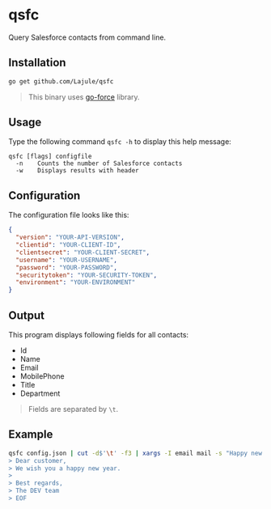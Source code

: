 # qsfc

Query Salesforce contacts from command line.

## Installation

```sh
go get github.com/Lajule/qsfc
```

> This binary uses [go-force][1] library.

## Usage

Type the following command `qsfc -h` to display this help message:

```
qsfc [flags] configfile
  -n	Counts the number of Salesforce contacts
  -w	Displays results with header
```

## Configuration

The configuration file looks like this:

```json
{
  "version": "YOUR-API-VERSION",
  "clientid": "YOUR-CLIENT-ID",
  "clientsecret": "YOUR-CLIENT-SECRET",
  "username": "YOUR-USERNAME",
  "password": "YOUR-PASSWORD",
  "securitytoken": "YOUR-SECURITY-TOKEN",
  "environment": "YOUR-ENVIRONMENT"
}
```

## Output

This program displays following fields for all contacts:

* Id
* Name
* Email
* MobilePhone
* Title
* Department

> Fields are separated by `\t`.

## Example

```sh
qsfc config.json | cut -d$'\t' -f3 | xargs -I email mail -s "Happy new year" email <<EOF
> Dear customer,
> We wish you a happy new year.
>
> Best regards,
> The DEV team
> EOF
```

[1]: https://github.com/nimajalali/go-force "go-force"
